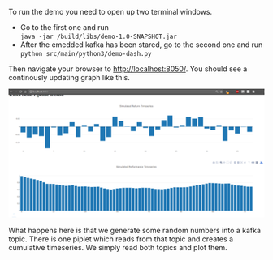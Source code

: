 To run the demo you need to open up two terminal windows. 
* Go to the first one and run <br>
  `java -jar /build/libs/demo-1.0-SNAPSHOT.jar`
* After the emedded kafka has been stared, go to the second one and run <br>
  `python src/main/python3/demo-dash.py`

Then navigate your browser to [http://localhost:8050/](http://localhost:8050/). 
You should see a continously updating graph like this.

![chart](snip_20171228175559.png)

What happens here is that we generate some random numbers into a kafka topic. 
There is one piplet which reads from that topic and creates a cumulative timeseries.
We simply read both topics and plot them.  
